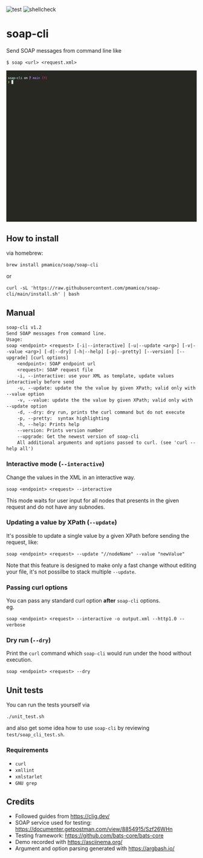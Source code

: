 ![test](https://github.com/pmamico/soap-cli/actions/workflows/tests.yml/badge.svg) ![shellcheck](https://github.com/pmamico/soap-cli/actions/workflows/shellcheck.yml/badge.svg)

# soap-cli
Send SOAP messages from command line like  
```
$ soap <url> <request.xml>
```

![demo](.doc/soap-cli.gif)


## How to install

via homebrew:
```
brew install pmamico/soap/soap-cli
```

or
```
curl -sL 'https://raw.githubusercontent.com/pmamico/soap-cli/main/install.sh' | bash
```
    
## Manual
```
soap-cli v1.2
Send SOAP messages from command line.
Usage:
soap <endpoint> <request> [-i|--interactive] [-u|--update <arg>] [-v|--value <arg>] [-d|--dry] [-h|--help] [-p|--pretty] [--version] [--upgrade] [curl options]
	<endpoint>: SOAP endpoint url
	<request>: SOAP request file
	-i, --interactive: use your XML as template, update values interactively before send
	-u, --update: update the the value by given XPath; valid only with --value option
	-v, --value: update the the value by given XPath; valid only with --update option
	-d, --dry: dry run, prints the curl command but do not execute
	-p, --pretty:  syntax highlighting
	-h, --help: Prints help
	--version: Prints version number
	--upgrade: Get the newest version of soap-cli
	All additional arguments and options passed to curl. (see 'curl --help all')
```

### Interactive mode (`--interactive`)
Change the values in the XML in an interactive way.
```
soap <endpoint> <request> --interactive
```
This mode waits for user input for all nodes that presents in the given request and do not have any subnodes.

### Updating a value by XPath (`--update`)

It's possible to update a single value by a given XPath before sending the request, like:
```
soap <endpoint> <request> --update "//nodeName" --value "newValue"
```
Note that this feature is designed to make only a fast change without editing your file, it's not possilbe to stack multiple `--update`.

### Passing curl options  
You can pass any standard curl option **after** `soap-cli` options.  
eg.
```
soap <endpoint> <request> --interactive -o output.xml --http1.0 --verbose
```

### Dry run (`--dry`)
Print the `curl` command which `soap-cli`  would run under the hood without execution.
```
soap <endpoint> <request> --dry
```

## Unit tests
You can run the tests yourself via
```
./unit_test.sh
```
and also get some idea how to use `soap-cli` by reviewing `test/soap_cli_test.sh`.

### Requirements

* `curl` 
* `xmllint` 
* `xmlstarlet`
* `GNU grep`

## Credits

* Followed guides from https://clig.dev/
* SOAP service used for testing: https://documenter.getpostman.com/view/8854915/Szf26WHn
* Testing framework: https://github.com/bats-core/bats-core
* Demo recorded with https://asciinema.org/
* Argument and option parsing generated with https://argbash.io/

